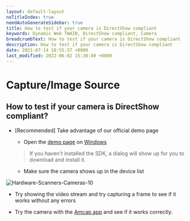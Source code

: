 ```yaml
---
layout: default-layout
noTitleIndex: true
needAutoGenerateSidebar: true
title: How to test if your camera is DirectShow compliant
keywords: Dynamic Web TWAIN, DirectShow compliant, Camera
breadcrumbText: How to test if your camera is DirectShow compliant
description: How to test if your camera is DirectShow compliant
date: 2021-07-14 18:55:57 +0800
last_modified: 2022-06-02 15:30:49 +0800
---
```


# Capture/Image Source

## How to test if your camera is DirectShow compliant?

- [Recommended] Take advantage of our official demo page

  - Open the <a href="https://demo.dynamsoft.com/DWT/Webcam/online_demo_scan_Webcam.aspx" target="_blank">demo page</a> on <a href="{{site.getstarted}}platform.html#browsers-on-windows" target="_blank">Windows</a> 

  > If you haven't installed the SDK, a dialog will show up for you to download and install it.

  - Make sure the camera shows up in the device list

![Hardware-Scanners-Cameras-10](/assets/imgs/Hardware-Scanners-Cameras-10.png)

- Try showing the video stream and try capturing a frame to see if it works without any errors

* Try the camera with the [Amcap app](https://tst.dynamsoft.com/public/download/tools/amcap.zip) and see if it works correctly.
